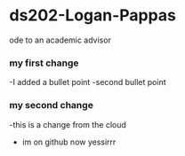 # ds202-Logan-Pappas
ode to an academic advisor

### my first change
-I added a bullet point
-second bullet point

### my second change

-this is a change from the cloud
- im on github now
yessirrr
